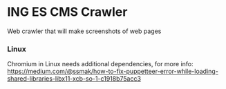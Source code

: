 # ING ES CMS Crawler

Web crawler that will make screenshots of web pages

### Linux

Chromium in Linux needs additional dependencies, for more info:
https://medium.com/@ssmak/how-to-fix-puppetteer-error-while-loading-shared-libraries-libx11-xcb-so-1-c1918b75acc3